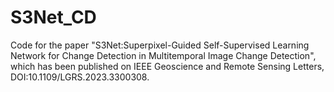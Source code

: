 # S3Net_CD
Code for the paper "S3Net:Superpixel-Guided Self-Supervised Learning Network for Change Detection in Multitemporal Image Change Detection", which has been published on IEEE Geoscience and Remote Sensing Letters, DOI:10.1109/LGRS.2023.3300308.
